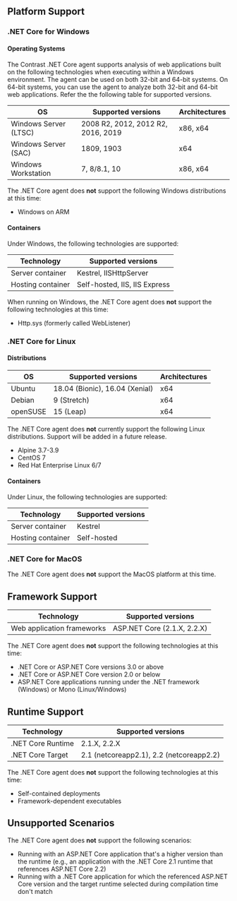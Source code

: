 

<!--
title: "Contrast .NET Core Agent Supported Technologies"
description: "Contrast .NET Core agent supported technologies"
tags: "installation agent .NET Core windows linux azure supported technologies"
-->

## Platform Support

### .NET Core for Windows

#### Operating Systems

The Contrast .NET Core agent supports analysis of web applications built on the following technologies when executing within a Windows environment. The agent can be used on both 32-bit and 64-bit systems. On 64-bit systems, you can use the agent to analyze both 32-bit and 64-bit web applications. Refer the the following table for supported versions.

| OS                         | Supported versions     | Architectures |
| -------------------------- | ---------------------- | ------------- |
| Windows Server (LTSC)      | 2008 R2, 2012, 2012 R2, 2016, 2019 | x86, x64 |
| Windows Server (SAC)       | 1809, 1903              | x64     |
| Windows Workstation        | 7, 8/8.1, 10            | x86, x64     |


The .NET Core agent does **not** support the following Windows distributions at this time:

* Windows on ARM

#### Containers

Under Windows, the following technologies are supported:

| Technology                 | Supported versions                       |
| -------------------------- | ---------------------------------------- |
| Server container           | Kestrel, IISHttpServer                   |
| Hosting container          | Self-hosted, IIS, IIS Express            |

When running on Windows, the .NET Core agent does **not** support the following technologies at this time:

* Http.sys (formerly called WebListener)

### .NET Core for Linux

#### Distributions 

| OS                         | Supported versions     | Architectures |
| -------------------------- | ---------------------- | ------------- |
| Ubuntu                     | 18.04 (Bionic), 16.04 (Xenial) | x64   |
| Debian                     | 9 (Stretch)            | x64           |
| openSUSE                   | 15 (Leap)            | x64           |

The .NET Core agent does **not** currently support the following Linux distributions. Support will be added in a future release.

- Alpine 3.7-3.9
- CentOS 7
- Red Hat Enterprise Linux 6/7

#### Containers

Under Linux, the following technologies are supported:

| Technology                 | Supported versions                       |
| -------------------------- | ---------------------------------------- |
| Server container           | Kestrel                                  |
| Hosting container          | Self-hosted                              |

### .NET Core for MacOS

The .NET Core agent does **not** support the MacOS platform at this time.

## Framework Support

| Technology                 | Supported versions                       |
| -------------------------- | ---------------------------------------- |
| Web application frameworks | ASP.NET Core (2.1.X, 2.2.X)              |

The .NET Core agent does **not** support the following technologies at this time:

* .NET Core or ASP.NET Core versions 3.0 or above
* .NET Core or ASP.NET Core version 2.0 or below
* ASP.NET Core applications running under the .NET framework (Windows) or Mono (Linux/Windows)

## Runtime Support

| Technology                 | Supported versions                       |
| -------------------------- | ---------------------------------------- |
| .NET Core Runtime          | 2.1.X, 2.2.X                             |
| .NET Core Target           | 2.1 (netcoreapp2.1), 2.2 (netcoreapp2.2) |

The .NET Core agent does **not** support the following technologies at this time:
* Self-contained deployments
* Framework-dependent executables

## Unsupported Scenarios

The .NET Core agent does **not** support the following scenarios:

* Running with an ASP.NET Core application that's a higher version than the runtime (e.g., an application with the .NET Core 2.1 runtime that references ASP.NET Core 2.2)
* Running with a .NET Core application for which the referenced ASP.NET Core version and the target runtime selected during compilation time don't match
